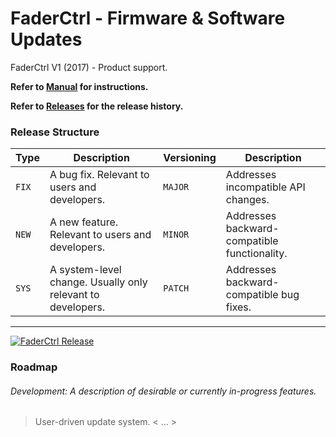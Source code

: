 # FaderCtrl - Firmware & Software Updates

FaderCtrl V1 (2017) - Product support. <p>
<strong> Refer to [Manual](MANUAL.md) for instructions. </strong>

<strong> Refer to [Releases](https://github.com/coreyackland/faderctrl/releases) for the release history. </strong>

### Release Structure </strong>

| **Type** | **Description**                                             | **Versioning** | **Description**                              |
|----------|-------------------------------------------------------------|----------------|----------------------------------------------|
| `FIX`   | A bug fix. Relevant to users and developers.                | `MAJOR`        | Addresses incompatible API changes.          |
| `NEW`   | A new feature. Relevant to users and developers.            | `MINOR`        | Addresses backward-compatible functionality. |
| `SYS`   | A system-level change. Usually only relevant to developers. | `PATCH`        | Addresses backward-compatible bug fixes.     |

---

[![FaderCtrl Release](https://img.shields.io/github/v/release/coreyackland/faderctrl?label=Latest%20Release&color=grey&labelColor=red&logo=github&logoColor=white&style=for-the-badge)](https://github.com/coreyackland/faderctrl/releases/latest)

### Roadmap

<em><h6>Development: A description of desirable or currently in-progress features. </h6></em>
> User-driven update system.
> < ... >
